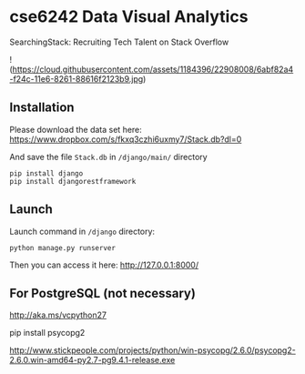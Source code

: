 # cse6242 Data Visual Analytics
SearchingStack: Recruiting Tech Talent on Stack Overflow

!(https://cloud.githubusercontent.com/assets/1184396/22908008/6abf82a4-f24c-11e6-8261-88616f2123b9.jpg)

## Installation
Please download the data set here: 
https://www.dropbox.com/s/fkxq3czhi6uxmy7/Stack.db?dl=0

And save the file ```Stack.db``` in ```/django/main/``` directory


```
pip install django
pip install djangorestframework
```


## Launch

Launch command in ```/django``` directory:
```
python manage.py runserver
```
Then you can access it here: http://127.0.0.1:8000/


## For PostgreSQL (not necessary)

http://aka.ms/vcpython27

pip install psycopg2

http://www.stickpeople.com/projects/python/win-psycopg/2.6.0/psycopg2-2.6.0.win-amd64-py2.7-pg9.4.1-release.exe
